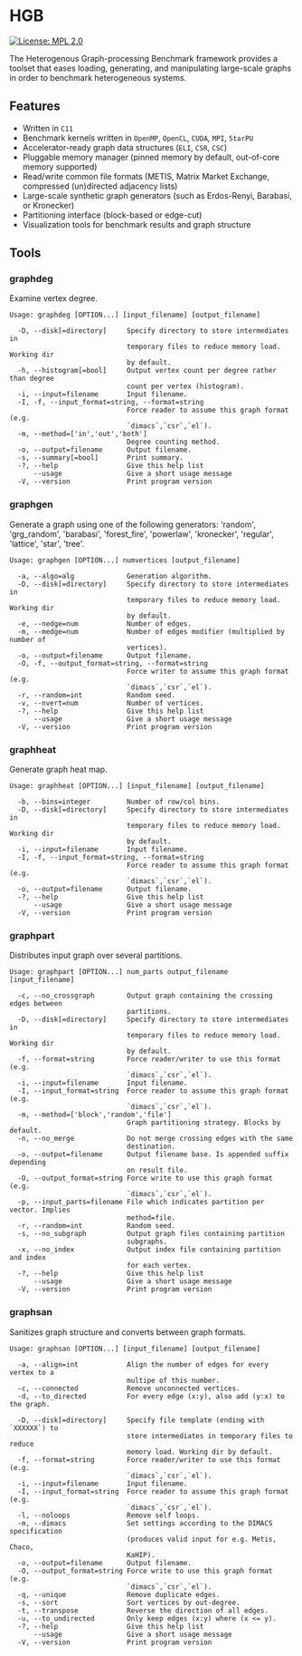 HGB
===
[![License: MPL 2.0](https://img.shields.io/badge/License-MPL%202.0-brightgreen.svg)](https://opensource.org/licenses/MPL-2.0)

The Heterogenous Graph-processing Benchmark framework provides a toolset that eases loading, generating, and manipulating large-scale graphs in order to benchmark heterogeneous systems.

Features
--------

* Written in `C11`
* Benchmark kernels written in `OpenMP`, `OpenCL`, `CUDA`, `MPI`, `StarPU`
* Accelerator-ready graph data structures (`ELI`, `CSR`, `CSC`)
* Pluggable memory manager (pinned memory by default, out-of-core memory supported)
* Read/write common file formats (METIS, Matrix Market Exchange, compressed (un)directed adjacency lists)
* Large-scale synthetic graph generators (such as Erdos-Renyi, Barabasi, or Kronecker)
* Partitioning interface (block-based or edge-cut)
* Visualization tools for benchmark results and graph structure

Tools
-----

### graphdeg

Examine vertex degree.

```
Usage: graphdeg [OPTION...] [input_filename] [output_filename]

  -D, --disk[=directory]     Specify directory to store intermediates in
                             temporary files to reduce memory load. Working dir
                             by default.
  -h, --histogram[=bool]     Output vertex count per degree rather than degree
                             count per vertex (histogram).
  -i, --input=filename       Input filename.
  -I, -f, --input_format=string, --format=string
                             Force reader to assume this graph format (e.g.
                             `dimacs`,`csr`,`el`).
  -m, --method=['in','out','both']
                             Degree counting method.
  -o, --output=filename      Output filename.
  -s, --summary[=bool]       Print summary.
  -?, --help                 Give this help list
      --usage                Give a short usage message
  -V, --version              Print program version
```

### graphgen

Generate a graph using one of the following generators: 'random', 'grg_random', 'barabasi', 'forest_fire', 'powerlaw', 'kronecker', 'regular', 'lattice', 'star', 'tree'.

```
Usage: graphgen [OPTION...] numvertices [output_filename]

  -a, --algo=alg             Generation algorithm.
  -D, --disk[=directory]     Specify directory to store intermediates in
                             temporary files to reduce memory load. Working dir
                             by default.
  -e, --nedge=num            Number of edges.
  -m, --medge=num            Number of edges modifier (multiplied by number of
                             vertices).
  -o, --output=filename      Output filename.
  -O, -f, --output_format=string, --format=string
                             Force writer to assume this graph format (e.g.
                             `dimacs`,`csr`,`el`).
  -r, --random=int           Random seed.
  -v, --nvert=num            Number of vertices.
  -?, --help                 Give this help list
      --usage                Give a short usage message
  -V, --version              Print program version
```

### graphheat

Generate graph heat map.

```
Usage: graphheat [OPTION...] [input_filename] [output_filename]

  -b, --bins=integer         Number of row/col bins.
  -D, --disk[=directory]     Specify directory to store intermediates in
                             temporary files to reduce memory load. Working dir
                             by default.
  -i, --input=filename       Input filename.
  -I, -f, --input_format=string, --format=string
                             Force reader to assume this graph format (e.g.
                             `dimacs`,`csr`,`el`).
  -o, --output=filename      Output filename.
  -?, --help                 Give this help list
      --usage                Give a short usage message
  -V, --version              Print program version
```

### graphpart

Distributes input graph over several partitions.

```
Usage: graphpart [OPTION...] num_parts output_filename [input_filename]

  -c, --no_crossgraph        Output graph containing the crossing edges between
                             partitions.
  -D, --disk[=directory]     Specify directory to store intermediates in
                             temporary files to reduce memory load. Working dir
                             by default.
  -f, --format=string        Force reader/writer to use this format (e.g.
                             `dimacs`,`csr`,`el`).
  -i, --input=filename       Input filename.
  -I, --input_format=string  Force reader to assume this graph format (e.g.
                             `dimacs`,`csr`,`el`).
  -m, --method=['block','random','file']
                             Graph partitioning strategy. Blocks by default.
  -n, --no_merge             Do not merge crossing edges with the same
                             destination.
  -o, --output=filename      Output filename base. Is appended suffix depending
                             on result file.
  -O, --output_format=string Force write to use this graph format (e.g.
                             `dimacs`,`csr`,`el`).
  -p, --input_parts=filename File which indicates partition per vector. Implies
                             method=file.
  -r, --random=int           Random seed.
  -s, --no_subgraph          Output graph files containing partition
                             subgraphs.
  -x, --no_index             Output index file containing partition and index
                             for each vertex.
  -?, --help                 Give this help list
      --usage                Give a short usage message
  -V, --version              Print program version
```

### graphsan

Sanitizes graph structure and converts between graph formats.

```
Usage: graphsan [OPTION...] [input_filename] [output_filename]

  -a, --align=int            Align the number of edges for every vertex to a
                             multipe of this number.
  -c, --connected            Remove unconnected vertices.
  -d, --to_directed          For every edge (x:y), also add (y:x) to the graph.
                            
  -D, --disk[=directory]     Specify file template (ending with `XXXXXX`) to
                             store intermediates in temporary files to reduce
                             memory load. Working dir by default.
  -f, --format=string        Force reader/writer to use this format (e.g.
                             `dimacs`,`csr`,`el`).
  -i, --input=filename       Input filename.
  -I, --input_format=string  Force reader to assume this graph format (e.g.
                             `dimacs`,`csr`,`el`).
  -l, --noloops              Remove self loops.
  -m, --dimacs               Set settings according to the DIMACS specification
                             (produces valid input for e.g. Metis, Chaco,
                             KaHIP).
  -o, --output=filename      Output filename.
  -O, --output_format=string Force write to use this graph format (e.g.
                             `dimacs`,`csr`,`el`).
  -q, --unique               Remove duplicate edges.
  -s, --sort                 Sort vertices by out-degree.
  -t, --transpose            Reverse the direction of all edges.
  -u, --to_undirected        Only keep edges (x:y) where (x <= y).
  -?, --help                 Give this help list
      --usage                Give a short usage message
  -V, --version              Print program version
```